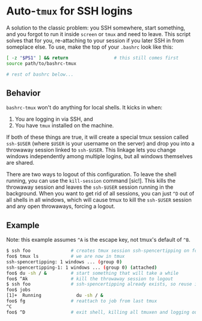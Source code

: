 # Auto-`tmux` for SSH logins
A solution to the classic problem: you SSH somewhere, start something, and you
forgot to run it inside `screen` or `tmux` and need to leave. This script
solves that for you, re-attaching to your session if you later SSH in from
someplace else. To use, make the top of your `.bashrc` look like this:

```sh
[ -z "$PS1" ] && return                 # this still comes first
source path/to/bashrc-tmux

# rest of bashrc below...
```

## Behavior
`bashrc-tmux` won't do anything for local shells. It kicks in when:

1. You are logging in via SSH, and
2. You have `tmux` installed on the machine.

If both of these things are true, it will create a special tmux session called
`ssh-$USER` (where `$USER` is your username on the server) and drop you into a
throwaway session linked to `ssh-$USER`. This linkage lets you change windows
independently among multiple logins, but all windows themselves are shared.

There are two ways to logout of this configuration. To leave the shell running,
you can use the `kill-session` command [sic!]. This kills the throwaway session
and leaves the `ssh-$USER` session running in the background. When you want to
get rid of all sessions, you can just `^D` out of all shells in all windows,
which will cause tmux to kill the `ssh-$USER` session and any open throwaways,
forcing a logout.

## Example
Note: this example assumes `^A` is the escape key, not tmux's default of `^B`.

```sh
$ ssh foo               # creates tmux session ssh-spencertipping on foo
foo$ tmux ls            # we are now in tmux
ssh-spencertipping: 1 windows ... (group 0)
ssh-spencertipping-1: 1 windows ... (group 0) (attached)
foo$ du -sh / &         # start something that will take a while
foo$ ^Ak                # kill the throwaway session to logout
$ ssh foo               # ssh-spencertipping already exists, so reuse it
foo$ jobs
[1]+  Running             du -sh / &
foo$ fg                 # reattach to job from last tmux
^C
foo$ ^D                 # exit shell, killing all tmuxen and logging out
```
